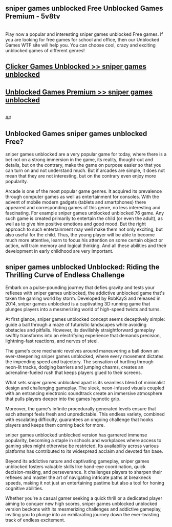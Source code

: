 ## sniper games unblocked Free Unblocked Games Premium - 5v8tv <br>
<br>
Play now a popular and interesting sniper games unblocked Free games. If you are looking for free games for school and office, then our Unblocked Games WTF site will help you. You can choose cool, crazy and exciting unblocked games of different genres!


##  [Clicker Games Unblocked >> sniper games unblocked](http://freeplayer.one?title=sniper_games_unblocked&ref=05)

##  [Unblocked Games Premium >> sniper games unblocked](http://freeplayer.one?title=sniper_games_unblocked&ref=05)
  <br>
  ##



## Unblocked Games sniper games unblocked Free?

sniper games unblocked are a very popular game for today, where there is a bet not on a strong immersion in the game, its reality, thought-out and details, but on the contrary, make the game on purpose easier so that you can turn on and not understand much. But if arcades are simple, it does not mean that they are not interesting, but on the contrary even enjoy more popularity.

Arcade is one of the most popular game genres. It acquired its prevalence through computer games as well as entertainment for consoles. With the advent of mobile modern gadgets (tablets and smartphones) there appeared and corresponding games of this genre, no less interesting and fascinating. For example sniper games unblocked unblocked 76 game. Any such game is created primarily to entertain the child (or even the adult), as well as to give him positive emotions and good mood. But the right approach to such entertainment may well make them not only exciting, but also useful for the child. Thus, the young player will be able to become much more attentive, learn to focus his attention on some certain object or action, will train memory and logical thinking. And all these abilities and their development in early childhood are very important.

##  sniper games unblocked Unblocked: Riding the Thrilling Curve of Endless Challenge

Embark on a pulse-pounding journey that defies gravity and tests your reflexes with sniper games unblocked, the addictive unblocked game that's taken the gaming world by storm. Developed by RobKayS and released in 2014, sniper games unblocked is a captivating 3D running game that plunges players into a mesmerizing world of high-speed twists and turns.

At first glance, sniper games unblocked concept seems deceptively simple: guide a ball through a maze of futuristic landscapes while avoiding obstacles and pitfalls. However, its devilishly straightforward gameplay swiftly transforms into an electrifying experience that demands precision, lightning-fast reactions, and nerves of steel.

The game's core mechanic revolves around maneuvering a ball down an ever-steepening sniper games unblocked, where every movement dictates the impending speed and trajectory. The sensation of hurtling through neon-lit tracks, dodging barriers and jumping chasms, creates an adrenaline-fueled rush that keeps players glued to their screens.

What sets sniper games unblocked apart is its seamless blend of minimalist design and challenging gameplay. The sleek, neon-infused visuals coupled with an entrancing electronic soundtrack create an immersive atmosphere that pulls players deeper into the games hypnotic grip.

Moreover, the game's infinite procedurally generated levels ensure that each attempt feels fresh and unpredictable. This endless variety, combined with escalating difficulty, guarantees an ongoing challenge that hooks players and keeps them coming back for more.

sniper games unblocked unblocked version has garnered immense popularity, becoming a staple in schools and workplaces where access to gaming sites might otherwise be restricted. Its availability across various platforms has contributed to its widespread acclaim and devoted fan base.

Beyond its addictive nature and captivating gameplay, sniper games unblocked fosters valuable skills like hand-eye coordination, quick decision-making, and perseverance. It challenges players to sharpen their reflexes and master the art of navigating intricate paths at breakneck speeds, making it not just an entertaining pastime but also a tool for honing cognitive abilities.

Whether you're a casual gamer seeking a quick thrill or a dedicated player aiming to conquer new high scores, sniper games unblocked unblocked version beckons with its mesmerizing challenges and addictive gameplay, inviting you to plunge into an exhilarating journey down the ever-twisting track of endless excitement.